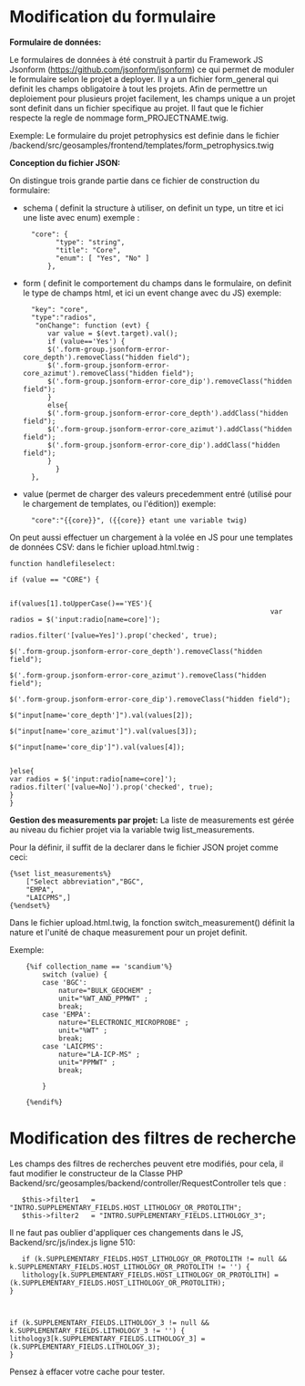 # Modification du formulaire  

**Formulaire de données:**

Le formulaires de données à été construit à partir du Framework JS Jsonform (https://github.com/jsonform/jsonform)
ce qui permet de moduler le formulaire selon le projet a deployer.
Il y a un fichier form_general qui definit les champs obligatoire à tout les projets.
Afin de permettre un deploiement pour plusieurs projet facilement, les champs unique a un projet sont definit dans un fichier specifique au projet.
Il faut que le fichier respecte la regle de nommage form_PROJECTNAME.twig.

Exemple: Le formulaire du projet petrophysics est definie dans le fichier /backend/src/geosamples/frontend/templates/form_petrophysics.twig



**Conception du fichier JSON:**

On distingue trois grande partie dans ce fichier de construction du formulaire:

- schema ( definit la structure à utiliser, on definit un type, un titre et ici une liste avec enum) 
	exemple :
	
		"core": {
		      "type": "string",
		      "title": "Core",
		      "enum": [ "Yes", "No" ]
		    },
	    
- form ( definit le comportement du champs dans le formulaire, on definit le type de champs html, et ici un event change avec du JS) 
	exemple: 
	
		"key": "core",
		"type":"radios",
		 "onChange": function (evt) {
			var value = $(evt.target).val();
			if (value=='Yes') {
			$('.form-group.jsonform-error-core_depth').removeClass("hidden field");
			$('.form-group.jsonform-error-core_azimut').removeClass("hidden field");
			$('.form-group.jsonform-error-core_dip').removeClass("hidden field");
			}
			else{
			$('.form-group.jsonform-error-core_depth').addClass("hidden field");
			$('.form-group.jsonform-error-core_azimut').addClass("hidden field");
			$('.form-group.jsonform-error-core_dip').addClass("hidden field");
			}
		      }
		},


- value (permet de charger des valeurs precedemment entré (utilisé pour le chargement de templates, ou l'édition))
exemple:
	
		"core":"{{core}}", ({{core}} etant une variable twig)

On peut aussi effectuer un chargement à la volée en JS pour une templates de données CSV: 
	dans le fichier upload.html.twig : 
	
	function handlefileselect:  

	if (value == "CORE") {
								   
																if(values[1].toUpperCase()=='YES'){
																	var radios = $('input:radio[name=core]');
																	radios.filter('[value=Yes]').prop('checked', true);
																	$('.form-group.jsonform-error-core_depth').removeClass("hidden field");

	$('.form-group.jsonform-error-core_azimut').removeClass("hidden field");
																	$('.form-group.jsonform-error-core_dip').removeClass("hidden field");
																	$("input[name='core_depth']").val(values[2]);
																         $("input[name='core_azimut']").val(values[3]);
																        $("input[name='core_dip']").val(values[4]);
								   
   
   	}else{
   	var radios = $('input:radio[name=core]');
   	radios.filter('[value=No]').prop('checked', true);
	}
	}


	

**Gestion des measurements par projet:**
La liste de measurements est gérée au niveau du fichier projet via la variable twig list_measurements.

Pour la définir, il suffit de la declarer dans le fichier JSON projet comme ceci:

	{%set list_measurements%}
		["Select abbreviation","BGC",
		"EMPA",
		"LAICPMS",]
	{%endset%}

Dans le fichier upload.html.twig, la fonction switch_measurement() définit la nature et l'unité de chaque measurement pour un projet definit.

Exemple: 

		{%if collection_name == 'scandium'%}
			switch (value) {
			case 'BGC':
				nature="BULK_GEOCHEM" ;
				unit="%WT_AND_PPMWT" ;
				break;
			case 'EMPA':
				nature="ELECTRONIC_MICROPROBE" ;
				unit="%WT" ;
				break;
			case 'LAICPMS':
				nature="LA-ICP-MS" ;
				unit="PPMWT" ;
				break;

			}

		{%endif%}


# Modification des filtres de recherche <a name="modif_recherche"></a>

Les champs des filtres de recherches peuvent etre modifiés, pour cela, il faut modifier le constructeur de la Classe PHP Backend/src/geosamples/backend/controller/RequestController tels que :

	   $this->filter1   = "INTRO.SUPPLEMENTARY_FIELDS.HOST_LITHOLOGY_OR_PROTOLITH";
	   $this->filter2   = "INTRO.SUPPLEMENTARY_FIELDS.LITHOLOGY_3";
   
 Il ne faut pas oublier d'appliquer ces changements dans le JS, Backend/src/js/index.js ligne 510:
   
	   if (k.SUPPLEMENTARY_FIELDS.HOST_LITHOLOGY_OR_PROTOLITH != null && k.SUPPLEMENTARY_FIELDS.HOST_LITHOLOGY_OR_PROTOLITH != '') {
	   lithology[k.SUPPLEMENTARY_FIELDS.HOST_LITHOLOGY_OR_PROTOLITH] = (k.SUPPLEMENTARY_FIELDS.HOST_LITHOLOGY_OR_PROTOLITH);
	}



	if (k.SUPPLEMENTARY_FIELDS.LITHOLOGY_3 != null && k.SUPPLEMENTARY_FIELDS.LITHOLOGY_3 != '') {
	lithology3[k.SUPPLEMENTARY_FIELDS.LITHOLOGY_3] = (k.SUPPLEMENTARY_FIELDS.LITHOLOGY_3);
	}
  
  Pensez à effacer votre cache pour tester.






